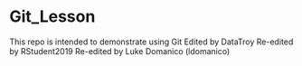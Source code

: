 # Git_Lesson
This repo is intended to demonstrate using Git
Edited by DataTroy
Re-edited by RStudent2019
Re-edited by Luke Domanico (ldomanico)